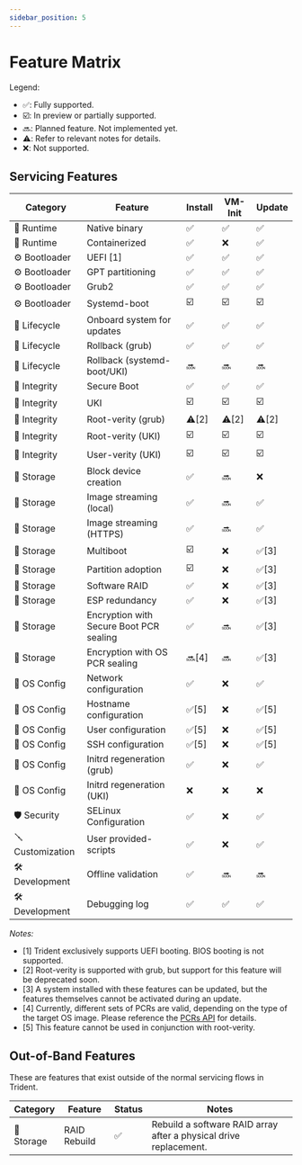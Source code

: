 ```yaml
---
sidebar_position: 5
---
```


# Feature Matrix

Legend:

- ✅: Fully supported.
- ☑️: In preview or partially supported.
- 🔜: Planned feature. Not implemented yet.
- ⚠️: Refer to relevant notes for details.
- ❌: Not supported.

## Servicing Features

| Category        | Feature                                 | Install | VM-Init | Update |
| --------------- | --------------------------------------- | ------- | ------- | ------ |
| 🚀 Runtime       | Native binary                           | ✅       | ✅       | ✅      |
| 🚀 Runtime       | Containerized                           | ✅       | ❌       | ✅      |
| ⚙️ Bootloader    | UEFI [1]                                | ✅       | ✅       | ✅      |
| ⚙️ Bootloader    | GPT partitioning                        | ✅       | ✅       | ✅      |
| ⚙️ Bootloader    | Grub2                                   | ✅       | ✅       | ✅      |
| ⚙️ Bootloader    | Systemd-boot                            | ☑️       | ☑️       | ☑️      |
| 🔄 Lifecycle     | Onboard system for updates              | ✅       | ✅       | ✅      |
| 🔄 Lifecycle     | Rollback (grub)                         | ✅       | ✅       | ✅      |
| 🔄 Lifecycle     | Rollback (systemd-boot/UKI)             | 🔜       | 🔜       | 🔜      |
| 🔏 Integrity     | Secure Boot                             | ✅       | ✅       | ✅      |
| 🔏 Integrity     | UKI                                     | ☑️       | ☑️       | ☑️      |
| 🔏 Integrity     | Root-verity (grub)                      | ⚠️[2]    | ⚠️[2]    | ⚠️[2]   |
| 🔏 Integrity     | Root-verity (UKI)                       | ☑️       | ☑️       | ☑️      |
| 🔏 Integrity     | User-verity (UKI)                       | ☑️       | ☑️       | ☑️      |
| 💽 Storage       | Block device creation                   | ✅       | 🔜       | ❌      |
| 💽 Storage       | Image streaming (local)                 | ✅       | 🔜       | ✅      |
| 💽 Storage       | Image streaming (HTTPS)                 | ✅       | 🔜       | ✅      |
| 💽 Storage       | Multiboot                               | ☑️       | ❌       | ✅[3]   |
| 💽 Storage       | Partition adoption                      | ☑️       | ❌       | ✅[3]   |
| 💽 Storage       | Software RAID                           | ✅       | ❌       | ✅[3]   |
| 💽 Storage       | ESP redundancy                          | ✅       | ❌       | ✅[3]   |
| 💽 Storage       | Encryption with Secure Boot PCR sealing | ✅       | 🔜       | ✅[3]   |
| 💽 Storage       | Encryption with OS PCR sealing          | 🔜[4]    | 🔜       | ✅[3]   |
| 📝 OS Config     | Network configuration                   | ✅       | ❌       | ✅      |
| 📝 OS Config     | Hostname configuration                  | ✅[5]    | ❌       | ✅[5]   |
| 📝 OS Config     | User configuration                      | ✅[5]    | ❌       | ✅[5]   |
| 📝 OS Config     | SSH configuration                       | ✅[5]    | ❌       | ✅[5]   |
| 📝 OS Config     | Initrd regeneration (grub)              | ✅       | ❌       | ✅      |
| 📝 OS Config     | Initrd regeneration (UKI)               | ❌       | ❌       | ❌      |
| 🛡️ Security      | SELinux Configuration                   | ✅       | ❌       | ✅      |
| 🪛 Customization | User provided-scripts                   | ✅       | ❌       | ✅      |
| 🛠️ Development   | Offline validation                      | ✅       | 🔜       | 🔜      |
| 🛠️ Development   | Debugging log                           | ✅       | ✅       | ✅      |

_Notes:_

- [1] Trident exclusively supports UEFI booting. BIOS booting is not supported.
- [2] Root-verity is supported with grub, but support for this feature
  will be deprecated soon.
- [3] A system installed with these features can be updated, but the features
  themselves cannot be activated during an update.
- [4] Currently, different sets of PCRs are valid, depending on the type of the
  target OS image. Please reference the [PCRs API](../Reference/Host-Configuration/API-Reference/Encryption.md) for details.
- [5] This feature cannot be used in conjunction with root-verity.

## Out-of-Band Features

These are features that exist outside of the normal servicing flows in Trident.

| Category  | Feature      | Status | Notes                                                             |
| --------- | ------------ | ------ | ----------------------------------------------------------------- |
| 💽 Storage | RAID Rebuild | ✅      | Rebuild a software RAID array after a physical drive replacement. |
